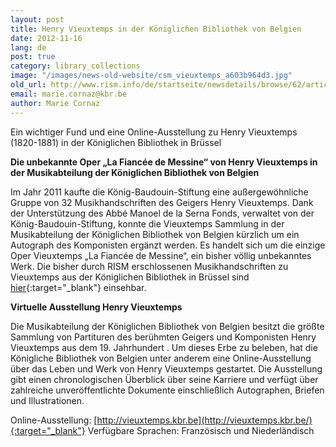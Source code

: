 ```yaml
---
layout: post
title: Henry Vieuxtemps in der Königlichen Bibliothek von Belgien
date: 2012-11-16
lang: de
post: true
category: library_collections
image: "/images/news-old-website/csm_vieuxtemps_a603b964d3.jpg"
old_url: http://www.rism.info/de/startseite/newsdetails/browse/62/article/64/henry-vieuxtemps-at-the-royal-library-of-belgium.html
email: marie.cornaz@kbr.be
author: Marie Cornaz
---
```


Ein wichtiger Fund und eine Online-Ausstellung zu Henry Vieuxtemps (1820-1881) in der Königlichen Bibliothek in Brüssel


**Die unbekannte Oper „La Fiancée de Messine“ von Henry Vieuxtemps in der Musikabteilung der Königlichen Bibliothek von Belgien**

Im Jahr 2011 kaufte die König-Baudouin-Stiftung eine außergewöhnliche Gruppe von 32 Musikhandschriften des Geigers Henry Vieuxtemps. Dank der Unterstützung des Abbé Manoel de la Serna Fonds, verwaltet von der König-Baudouin-Stiftung, konnte die Vieuxtemps Sammlung in der Musikabteilung der Königlichen Bibliothek von Belgien kürzlich um ein Autograph des Komponisten ergänzt werden. Es handelt sich um die einzige Oper Vieuxtemps „La Fiancée de Messine“, ein bisher völlig unbekanntes Werk. Die bisher durch RISM erschlossenen Musikhandschriften zu Vieuxtemps aus der Königlichen Bibliothek in Brüssel sind [hier](http://opac.rism.info/index.php?id=6&tx_bsbsearch_pi1%5Bsmode%5D=advanced&L=&tx_bsbsearch_pi1%5Bfield%5D%5B0%5D=sauthor&tx_bsbsearch_pi1%5Bquery%5D%5B0%5D=vieuxtemps&tx_bsbsearch_pi1%5Bfield%5D%5B1%5D=ssiglum&tx_bsbsearch_pi1%5Bquery%5D%5B1%5D=B-Br&tx_bsbsearch_pi1%5Bfield%5D%5B2%5D=stitle&tx_bsbsearch_pi1%5Bquery%5D%5B2%5D=&tx_bsbsearch_pi1%5Bsubmit_button%5D=Suche){:target="_blank"} einsehbar.


**Virtuelle Ausstellung Henry Vieuxtemps**

Die Musikabteilung der Königlichen Bibliothek von Belgien besitzt die größte Sammlung von Partituren des berühmten Geigers und Komponisten Henry Vieuxtemps aus dem 19. Jahrhundert . Um dieses Erbe zu beleben, hat die Königliche Bibliothek von Belgien unter anderem eine Online-Ausstellung über das Leben und Werk von Henry Vieuxtemps gestartet. Die Ausstellung gibt einen chronologischen Überblick über seine Karriere und verfügt über zahlreiche unveröffentlichte Dokumente einschließlich Autographen, Briefen und Illustrationen.

Online-Ausstellung: [http://vieuxtemps.kbr.be](http://vieuxtemps.kbr.be/){:target="_blank"}
Verfügbare Sprachen: Französisch und Niederländisch